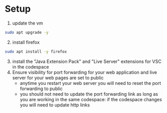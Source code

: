 # Setup
1. update the vm
```bash
sudo apt upgrade -y
```
2. install firefox
```bash
sudo apt install -y firefox
```
3. install the "Java Extension Pack" and "Live Server" extensions for VSC in the codespace
4. Ensure visibility for port forwarding for your web application and live server for your web pages are set to public
    - anytime you restart your web server you will need to reset the port forwarding to public
    - you should not need to update the port forwarding link as long as you are working in the same codespace: if the codespace changes you will need to update http links